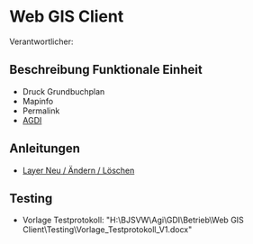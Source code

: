 # Web GIS Client
Verantwortlicher: 

## Beschreibung Funktionale Einheit
* Druck Grundbuchplan
* Mapinfo
* Permalink
* [AGDI](https://github.com/bjsvwcur/DockTick_Funktionale_Einheiten/blob/master/Documents/web_gis_client/AGDI/AGDI.md)

## Anleitungen
* [Layer Neu / Ändern / Löschen](https://github.com/bjsvwcur/DockTick_Funktionale_Einheiten/blob/master/Documents/web_gis_client/AGDI/AGDI_Layer_neu.md)

## Testing
* Vorlage Testprotokoll: "H:\BJSVW\Agi\GDI\Betrieb\Web GIS Client\Testing\Vorlage_Testprotokoll_V1.docx"
